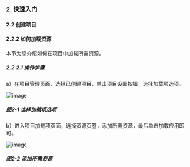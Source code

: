 ### 2. 快速入门

#### 2.2 创建项目

#### 2.2.2 如何加载资源

本节为您介绍如何在项目中加载所需资源。

##### 2.2.2.1 操作步骤

a）在项目管理页面，选择已创建项目，单击项目设置按钮，选择加载项选项。

![image](https://user-images.githubusercontent.com/79617492/194819183-3ecb3821-8a00-44ec-97a8-3b28fc081d5b.png)

##### 图2-1 选择加载项选项

b）进入项目加载项页面，选择资源页签，添加所需资源，最后单击加载应用即可。

![image](https://user-images.githubusercontent.com/79617492/194819192-e74f4713-088f-4d9a-814e-3c946f85dbcd.png)

##### 图2-2 添加所需资源
